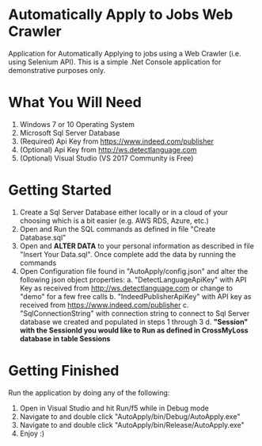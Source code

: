# Automatically Apply to Jobs Web Crawler

Application for Automatically Applying to jobs using a Web Crawler (i.e. using Selenium API). This is a simple .Net Console application for demonstrative purposes only. 

# What You Will Need

1. Windows 7 or 10 Operating System
2. Microsoft Sql Server Database
3. (Required) Api Key from https://www.indeed.com/publisher
4. (Optional) Api Key from http://ws.detectlanguage.com
5. (Optional) Visual Studio (VS 2017 Community is Free)

# Getting Started

1. Create a Sql Server Database either locally or in a cloud of your choosing which is a bit easier (e.g. AWS RDS, Azure, etc.)
2. Open and Run the SQL commands as defined in file "Create Database.sql"
3. Open and **ALTER DATA** to your personal information as described in file "Insert Your Data.sql". Once complete add the data by running the commands
4. Open Configuration file found in "AutoApply/config.json" and alter the following json object properties:
  a. "DetectLanguageApiKey" with API Key as received from http://ws.detectlanguage.com or change to "demo" for a few free calls
  b. "IndeedPublisherApiKey" with API key as received from https://www.indeed.com/publisher
  c. "SqlConnectionString" with connection string to connect to Sql Server database we created and populated in steps 1 through 3
  d. **"Session" with the SessionId you would like to Run as defined in CrossMyLoss database in table Sessions**

# Getting Finished

Run the application by doing any of the following:

1. Open in Visual Studio and hit Run/f5 while in Debug mode
2. Navigate to and double click "AutoApply/bin/Debug/AutoApply.exe"
3. Navigate to and double click "AutoApply/bin/Release/AutoApply.exe"
4. Enjoy :)
